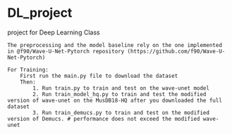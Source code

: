 # DL_project
 project for Deep Learning Class
    
    The preprocessing and the model baseline rely on the one implemented in @f90/Wave-U-Net-Pytorch repository (https://github.com/f90/Wave-U-Net-Pytorch)
    
    For Training:
        First run the main.py file to download the dataset
        Then:
            1. Run train.py to train and test on the wave-unet model
            2. Run train_model_hq.py to train and test the modified version of wave-unet on the MusDB18-HQ after you downloaded the full dataset
            3. Run train_demucs.py to train and test on the modified version of Demucs. # performance does not exceed the modified wave-unet
    
